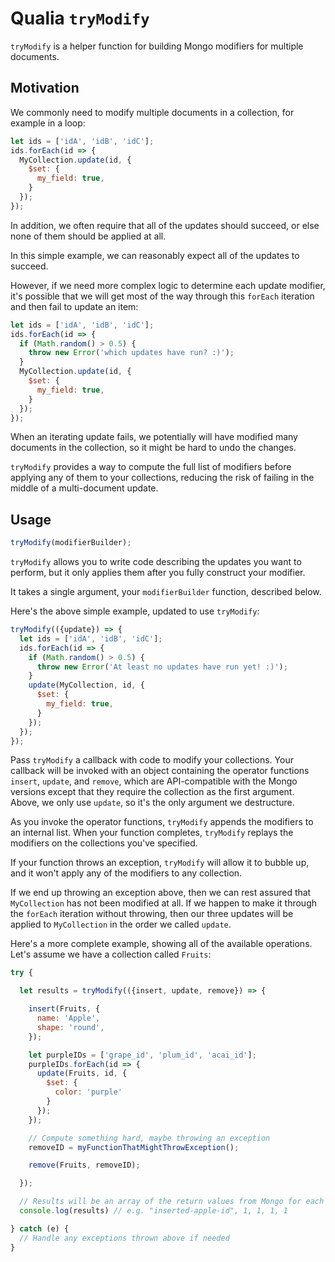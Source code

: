 # Qualia `tryModify`

`tryModify` is a helper function for building Mongo modifiers for multiple
documents.

## Motivation

We commonly need to modify multiple documents in a collection, for example in a
loop:

```js
let ids = ['idA', 'idB', 'idC'];
ids.forEach(id => {
  MyCollection.update(id, {
    $set: {
      my_field: true,
    }
  });
});
```

In addition, we often require that all of the updates should succeed, or else
none of them should be applied at all.

In this simple example, we can reasonably expect all of the updates to succeed.

However, if we need more complex logic to determine each update modifier, it's
possible that we will get most of the way through this `forEach` iteration and
then fail to update an item:

```js
let ids = ['idA', 'idB', 'idC'];
ids.forEach(id => {
  if (Math.random() > 0.5) {
    throw new Error('which updates have run? :)');
  }
  MyCollection.update(id, {
    $set: {
      my_field: true,
    }
  });
});
```

When an iterating update fails, we potentially will have modified many documents
in the collection, so it might be hard to undo the changes.

`tryModify` provides a way to compute the full list of modifiers before applying
any of them to your collections, reducing the risk of failing in the middle of
a multi-document update.

## Usage

```js
tryModify(modifierBuilder);
```

`tryModify` allows you to write code describing the updates you want to
perform, but it only applies them after you fully construct your modifier.

It takes a single argument, your `modifierBuilder` function, described below.

Here's the above simple example, updated to use `tryModify`:

```js
tryModify(({update}) => {
  let ids = ['idA', 'idB', 'idC'];
  ids.forEach(id => {
    if (Math.random() > 0.5) {
      throw new Error('At least no updates have run yet! :)');
    }
    update(MyCollection, id, {
      $set: {
        my_field: true,
      }
    });
  });
});
```

Pass `tryModify` a callback with code to modify your collections. Your callback
will be invoked with an object containing the operator functions `insert`,
`update`, and `remove`, which are API-compatible with the Mongo versions except
that they require the collection as the first argument. Above, we only use
`update`, so it's the only argument we destructure.

As you invoke the operator functions, `tryModify` appends the modifiers to
an internal list. When your function completes, `tryModify` replays the
modifiers on the collections you've specified.

If your function throws an exception, `tryModify` will allow it to bubble up,
and it won't apply any of the modifiers to any collection.

If we end up throwing an exception above, then we can rest assured that `MyCollection`
has not been modified at all. If we happen to make it through the `forEach` iteration
without throwing, then our three updates will be applied to `MyCollection` in the
order we called `update`.

Here's a more complete example, showing all of the available operations. Let's assume
we have a collection called `Fruits`:

```js
try {

  let results = tryModify(({insert, update, remove}) => {

    insert(Fruits, {
      name: 'Apple',
      shape: 'round',
    });

    let purpleIDs = ['grape_id', 'plum_id', 'acai_id'];
    purpleIDs.forEach(id => {
      update(Fruits, id, {
        $set: {
          color: 'purple'
        }
      });
    });

    // Compute something hard, maybe throwing an exception
    removeID = myFunctionThatMightThrowException();

    remove(Fruits, removeID);

  });

  // Results will be an array of the return values from Mongo for each modifier
  console.log(results) // e.g. "inserted-apple-id", 1, 1, 1, 1

} catch (e) {
  // Handle any exceptions thrown above if needed
}
```
